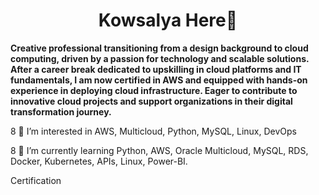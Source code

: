 <h1 align="center">Kowsalya Here👋</h1>

<b>Creative professional transitioning from a design background to cloud computing, driven by a passion for technology and scalable solutions. After a career break dedicated to upskilling in cloud platforms and IT fundamentals, I am now certified in AWS and equipped with hands-on experience in deploying cloud infrastructure. Eager to contribute to innovative cloud projects and support organizations in their digital transformation journey.</b>

8 👀 I’m interested in AWS, Multicloud, Python, MySQL, Linux, DevOps

8 🌱 I’m currently learning Python, AWS, Oracle Multicloud, MySQL, RDS, Docker, Kubernetes, APIs, Linux, Power-BI.

Certification




<!--
**Kowsalya-Rathinasamy/Kowsalya-Rathinasamy** is a ✨ _special_ ✨ repository because its `README.md` (this file) appears on your GitHub profile.

Here are some ideas to get you started:

- 🔭 I’m currently working on ...
- 🌱 I’m currently learning ...
- 👯 I’m looking to collaborate on ...
- 🤔 I’m looking for help with ...
- 💬 Ask me about ...
- 📫 How to reach me: ...
- 😄 Pronouns: ...
- ⚡ Fun fact: ...
-->
